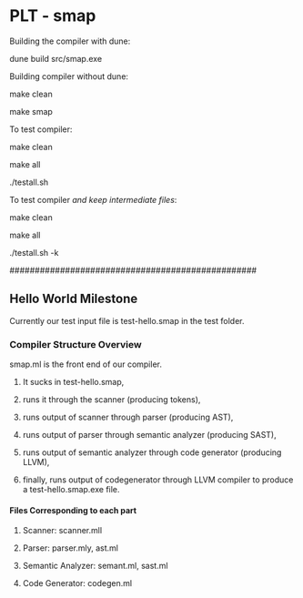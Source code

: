   

  

# PLT - smap

  

Building the compiler with dune:

  

dune build src/smap.exe

Building compiler without dune:

  

make clean

make smap

  

To test compiler:

  

make clean

make all

./testall.sh

  

To test compiler *and keep intermediate files*:

  

make clean

make all

./testall.sh -k

  

#################################################

  

## Hello World Milestone

  

  

Currently our test input file is test-hello.smap in the test folder.

  

### Compiler Structure Overview

  

smap.ml is the front end of our compiler.

  

1. It sucks in test-hello.smap,

  

2. runs it through the scanner (producing tokens),

  

3. runs output of scanner through parser (producing AST),

  

4. runs output of parser through semantic analyzer (producing SAST),

  

5. runs output of semantic analyzer through code generator (producing LLVM),

  

6. finally, runs output of codegenerator through LLVM compiler to produce a test-hello.smap.exe file.

  

#### Files Corresponding to each part

  

1. Scanner: scanner.mll

  

2. Parser: parser.mly, ast.ml

  

4. Semantic Analyzer: semant.ml, sast.ml

  

5. Code Generator: codegen.ml
